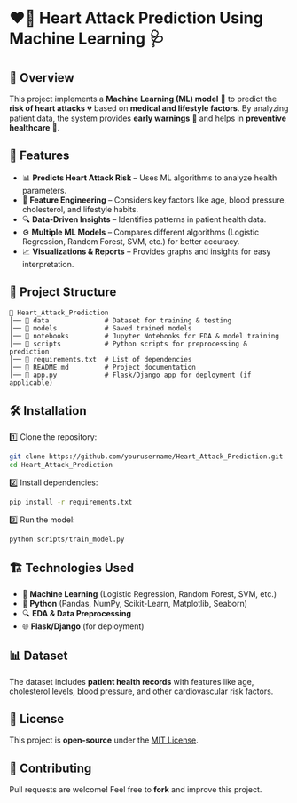 

# ❤️‍🔥 Heart Attack Prediction Using Machine Learning 🩺  

## 📌 Overview  
This project implements a **Machine Learning (ML) model** 🧠 to predict the **risk of heart attacks** 💔 based on **medical and lifestyle factors**. By analyzing patient data, the system provides **early warnings** 🚨 and helps in **preventive healthcare** 🏥.  

## 🚀 Features  
- 📊 **Predicts Heart Attack Risk** – Uses ML algorithms to analyze health parameters.  
- 🧠 **Feature Engineering** – Considers key factors like age, blood pressure, cholesterol, and lifestyle habits.  
- 🔍 **Data-Driven Insights** – Identifies patterns in patient health data.  
- ⚙️ **Multiple ML Models** – Compares different algorithms (Logistic Regression, Random Forest, SVM, etc.) for better accuracy.  
- 📈 **Visualizations & Reports** – Provides graphs and insights for easy interpretation.  

## 📂 Project Structure  
```
📁 Heart_Attack_Prediction
│── 📂 data              # Dataset for training & testing
│── 📂 models            # Saved trained models
│── 📂 notebooks         # Jupyter Notebooks for EDA & model training
│── 📂 scripts           # Python scripts for preprocessing & prediction
│── 📄 requirements.txt  # List of dependencies
│── 📄 README.md         # Project documentation
│── 📄 app.py            # Flask/Django app for deployment (if applicable)
```

## 🛠️ Installation  
1️⃣ Clone the repository:  
```bash
git clone https://github.com/yourusername/Heart_Attack_Prediction.git
cd Heart_Attack_Prediction
```  
2️⃣ Install dependencies:  
```bash
pip install -r requirements.txt
```  
3️⃣ Run the model:  
```bash
python scripts/train_model.py
```  

## 🏗️ Technologies Used  
- 🧠 **Machine Learning** (Logistic Regression, Random Forest, SVM, etc.)  
- 🐍 **Python** (Pandas, NumPy, Scikit-Learn, Matplotlib, Seaborn)  
- 🔍 **EDA & Data Preprocessing**  
- 🌐 **Flask/Django** (for deployment)  

## 📊 Dataset  
The dataset includes **patient health records** with features like age, cholesterol levels, blood pressure, and other cardiovascular risk factors.  

## 📜 License  
This project is **open-source** under the [MIT License](LICENSE).  

## 🤝 Contributing  
Pull requests are welcome! Feel free to **fork** and improve this project.  

